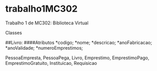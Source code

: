 # trabalho1MC302

Trabalho 1 de MC302: Biblioteca Virtual

Classes

##Livro:
####Atributos
	*codigo;
	*nome;
	*descricao;
	*anoFabricacao;
	*anoValidade;
	*numeroEmprestimos;
	 



PessoaEmpresta, PessoaPega, Livro, Emprestimo, EmprestimoPago, EmprestimoGratuito, Instituicao, Requisicao